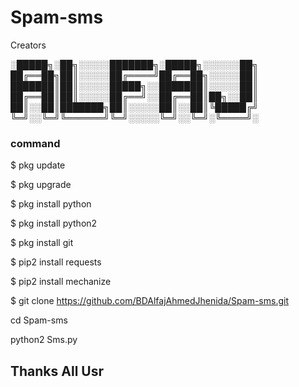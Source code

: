 # Spam-sms

Creators 



░█████╗░██╗░░░░░███████╗░█████╗░░░░░░██╗
██╔══██╗██║░░░░░██╔════╝██╔══██╗░░░░░██║
███████║██║░░░░░█████╗░░███████║░░░░░██║
██╔══██║██║░░░░░██╔══╝░░██╔══██║██╗░░██║
██║░░██║███████╗██║░░░░░██║░░██║╚█████╔╝
╚═╝░░╚═╝╚══════╝╚═╝░░░░░╚═╝░░╚═╝░╚════╝░

### command 


$ pkg update

$ pkg upgrade

$ pkg install python

$ pkg install python2

$ pkg install git

$ pip2 install requests

$ pip2 install mechanize

$ git clone https://github.com/BDAlfajAhmedJhenida/Spam-sms.git

cd Spam-sms

python2 Sms.py

<h2> Thanks All Usr
  
  
